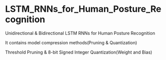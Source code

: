 # LSTM_RNNs_for_Human_Posture_Recognition
Unidirectional & Bidirectional LSTM RNNs for Human Posture Recognition  

It contains model compression methods(Pruning & Quantization)

Threshold Pruning & 8-bit Signed Integer Quantization(Weight and Bias)
